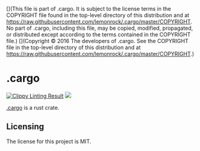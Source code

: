 [](This file is part of .cargo. It is subject to the license terms in the COPYRIGHT file found in the top-level directory of this distribution and at https://raw.githubusercontent.com/lemonrock/.cargo/master/COPYRIGHT. No part of .cargo, including this file, may be copied, modified, propagated, or distributed except according to the terms contained in the COPYRIGHT file.)
[](Copyright © 2016 The developers of .cargo. See the COPYRIGHT file in the top-level directory of this distribution and at https://raw.githubusercontent.com/lemonrock/.cargo/master/COPYRIGHT.)

# .cargo

[![Clippy Linting Result](https://clippy.bashy.io/github/lemonrock/.cargo/master/badge.svg?style=plastic)](https://clippy.bashy.io/github/lemonrock/.cargo/master/log) [![](https://img.shields.io/badge/Code%20Style-rustfmt-brightgreen.svg?style=plastic)](https://github.com/rust-lang-nursery/rustfmt#configuring-rustfmt)

[.cargo] is a rust crate.


## Licensing

The license for this project is MIT.

[.cargo]: https://github.com/lemonrock/.cargo ".cargo GitHub page"
